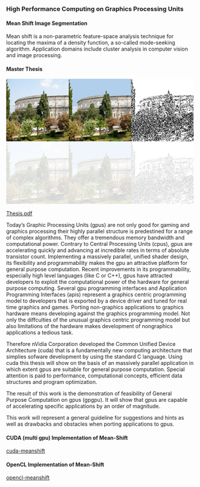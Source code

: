 ### High Performance Computing on Graphics Processing Units
#### Mean Shift Image Segmentation
Mean shift is a non-parametric feature-space analysis technique for locating the maxima of a density function, a so-called mode-seeking algorithm. Application domains include cluster analysis in computer vision and image processing.

#### Master Thesis
![Example from the Thesis with Segmentation](ref.png)

[Thesis.pdf](https://github.com/zvonkok/gpu-meanshift-segmentation/blob/master/latex/Thesis/trunk/Thesis.pdf)

Today’s Graphic Processing Units (gpus) are not only good for gaming
and graphics processing their highly parallel structure is predestined for
a range of complex algorithms. They offer a tremendous memory bandwidth
and computational power. Contrary to Central Processing Units
(cpus), gpus are accelerating quickly and advancing at incredible rates
in terms of absolute transistor count. Implementing a massively parallel,
unified shader design, its flexibility and programmability makes the
gpu an attractive platform for general purpose computation. Recent improvements
in its programmability, especially high level languages (like
C or C++), gpus have attracted developers to exploit the computational
power of the hardware for general purpose computing.
Several gpu programming interfaces and Application Programming
Interfaces (apis) represent a graphics centric programming model to
developers that is exported by a device driver and tuned for real time
graphics and games. Porting non-graphics applications to graphics
hardware means developing against the graphics programming model.
Not only the diffculties of the unusual graphics centric programming
model but also limitations of the hardware makes development of nongraphics
applications a tedious task.

Therefore nVidia Corporation developed the Common Unified
Device Architecture (cuda) that is a fundamentally new computing 
architecture that simplies sofware development by using the standard C
language. Using cuda this thesis will show on the basis of an massively
parallel application in which extent gpus are suitable for general purpose
computation. Special attention is paid to performance, computational
concepts, efficient data structures and program optimization.

The result of this work is the demonstration of feasibility of General
Purpose Computation on gpus (gpgpu). It will show that gpus are
capable of accelerating specific applications by an order of magnitude.

This work will represent a general guideline for suggestions and hints
as well as drawbacks and obstacles when porting applications to gpus.

#### CUDA (multi gpu) Implementation of Mean-Shift
[cuda-meanshift](https://github.com/zvonkok/gpu-meanshift-segmentation/tree/master/code/meanshiftfilter/trunk)
#### OpenCL Implementation of Mean-Shift
[opencl-meanshift](https://github.com/zvonkok/gpu-meanshift-segmentation/tree/master/code/meanshiftfilter/branches/oclmeanshiftfilter)
